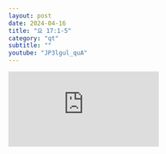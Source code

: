 ```yaml
---
layout: post
date: 2024-04-16
title: "요 17:1-5"
category: "qt"
subtitle: ""
youtube: "JP3lgul_quA"
---
```


<div class="youtube margin-large">
    <iframe src="https://www.youtube.com/embed/JP3lgul_quA" title="YouTube video player" frameborder="0" allow="accelerometer; autoplay; clipboard-write; encrypted-media; gyroscope; picture-in-picture; web-share" allowfullscreen></iframe>
</div>

